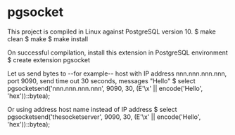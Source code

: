 # pgsocket
This project is compiled in Linux against PostgreSQL version 10.
$ make clean
$ make
$ make install

On successful compilation, install this extension in PostgreSQL environment
$ create extension pgsocket

Let us send bytes to --for example-- host with IP address nnn.nnn.nnn.nnn, port 9090, send time out 30 seconds, messages "Hello"
$ select pgsocketsend('nnn.nnn.nnn.nnn', 9090, 30, (E'\\x' || encode('Hello', 'hex'))::bytea);

Or using address host name instead of IP address
$ select pgsocketsend('thesocketserver', 9090, 30, (E'\\x' || encode('Hello', 'hex'))::bytea);
